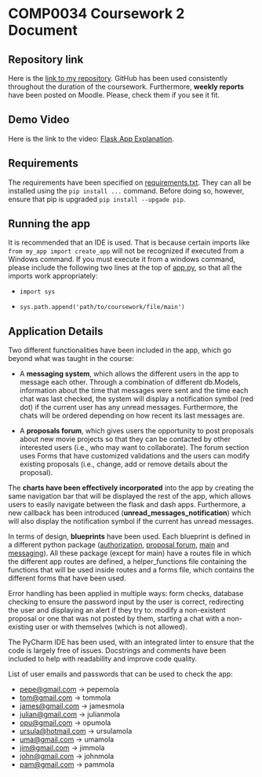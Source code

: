 # COMP0034 Coursework 2 Document
## Repository link
Here is the [link to my repository](https://github.com/ucl-comp0035/comp0034-cw2-i-PDA44719.git). GitHub has been used
consistently throughout the duration of the coursework. Furthermore, **weekly reports** have been posted on Moodle.
Please, check them if you see it fit.

## Demo Video
Here is the link to the video: [Flask App Explanation](https://youtu.be/6pf_lrwE6oo).

## Requirements
The requirements have been specified on [requirements.txt](requirements.txt). They can all be installed using the
```pip install ...``` command. Before doing so, however, ensure that pip is upgraded ```pip install --upgade pip```.

## Running the app
It is recommended that an IDE is used. That is because certain imports like ````from my_app import create_app````
will not be recognized if executed from a Windows command. If you must execute it from a windows command, please
include the following two lines at the top of [app.py](my_app/app.py), so that all the imports work appropriately:

- ``import sys``

- ``sys.path.append('path/to/coursework/file/main')``


## Application Details
Two different functionalities have been included in the app, which go beyond what was taught in the course:

- A **messaging system**, which allows the different users in the app to message each other. Through a combination of
different db.Models, information about the time that messages were sent and the time each chat was last checked, the
system will display a notification symbol (red dot) if the current user has any unread messages. Furthermore, the chats
will be ordered depending on how recent its last messages are.

- A **proposals forum**, which gives users the opportunity to post proposals about new movie projects so that they can
be contacted by other interested users (i.e., who may want to collaborate). The forum section uses Forms that have
customized validations and the users can modify existing proposals (i.e., change, add or remove details about the
proposal).

The **charts have been effectively incorporated** into the app by creating the same navigation bar that will be
displayed the rest of the app, which allows users to easily navigate between the flask and dash apps. Furthermore, a
new callback has been introduced (**unread_messages_notification**) which will also display the notification symbol if
the current has unread messages.

In terms of design, **blueprints** have been used. Each blueprint is defined in a different python package
([authorization](my_app/auth), [proposal forum](my_app/forum), [main](my_app/main) and [messaging](my_app/messaging)).
All these package (except for main) have a routes file in which the different app routes are defined, a helper_functions
file containing the functions that will be used inside routes and a forms file, which contains the different forms that
have been used.

Error handling has been applied in multiple ways: form checks, database checking to ensure the password input by the
user is correct, redirecting the user and displaying an alert if they try to: modify a non-existent proposal or one
that was not posted by them, starting a chat with a non-existing user or with themselves (which is not allowed).

The PyCharm IDE has been used, with an integrated linter to ensure that the code is largely free of issues. Docstrings
and comments have been included to help with readability and improve code quality.

List of user emails and passwords that can be used to check the app:
- pepe@gmail.com -> pepemola
- tom@gmail.com -> tommola
- james@gmail.com -> jamesmola
- julian@gmail.com -> julianmola
- opu@gmail.com -> opumola
- ursula@hotmail.com -> ursulamola
- uma@gmail.com -> umamola
- jim@gmail.com -> jimmola
- john@gmail.com -> johnmola
- pam@gmail.com -> pammola
